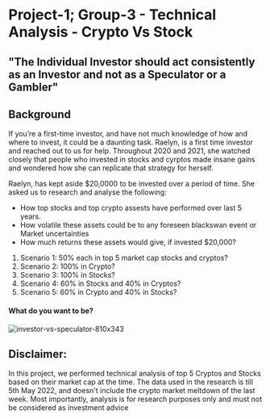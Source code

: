 # Project-1; Group-3 - Technical Analysis - Crypto Vs Stock


## "The Individual Investor should act consistently as an Investor and not as a Speculator or a Gambler"


## Background

If you’re a first-time investor, and have not much knowledge of how and where to invest, it could be a daunting task.  Raelyn, is a first time investor and reached out to us for help.
Throughout 2020 and 2021, she watched closely that people who invested in stocks and cyrptos made insane gains and wondered how she can replicate that strategy for herself.

Raelyn, has kept aside $20,0000 to be invested over a period of time.  She asked us to research and analyse the following:
* How top stocks and top crypto assests have performed over last 5 years.
* How volatile these assets could be to any foreseen blackswan event or Market uncertainties
* How much returns these assets would give, if invested $20,000?
1. Scenario 1:  50% each in top 5 market cap stocks and cryptos?
2. Scenario 2:  100% in Crypto?
3. Scenario 3:  100% in Stocks?
4. Scenario 4:  60% in Stocks and 40% in Cryptos?
5. Scenario 5:  60% in Crypto and 40% in Stocks?


#### What do you want to be?
![investor-vs-speculator-810x343](https://user-images.githubusercontent.com/85688247/168962856-be4f787a-a839-4eff-9109-401c4c9f86f1.jpg)


## Disclaimer:
  In this project, we performed technical analysis of top 5 Cryptos and Stocks based on their market cap at the time. The data used in the research is till 5th May 2022, and doesn't include the crypto market meltdown of the last week.  Most importantly, analysis is for research purposes only and must not be considered as investment advice
